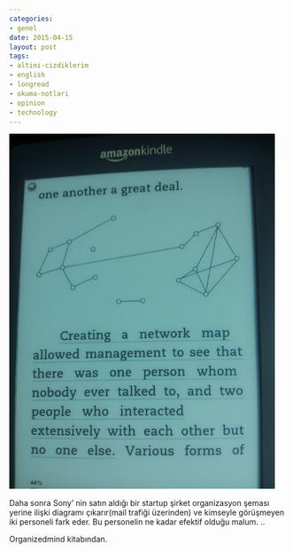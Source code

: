 ```yaml
---
categories:
- genel
date: 2015-04-15
layout: post
tags:
- altini-cizdiklerim
- english
- longread
- okuma-notlari
- opinion
- technology
---
```


![](/images/tumblr_nmu3rzxte31u2h8puo1_500.jpg)

Daha sonra Sony’ nin satın aldığı bir startup şirket organizasyon şeması yerine ilişki diagramı çıkarır(mail trafiği üzerinden) ve kimseyle görüşmeyen iki personeli fark eder. Bu personelin ne kadar efektif olduğu malum. ..

Organizedmind kitabından.
